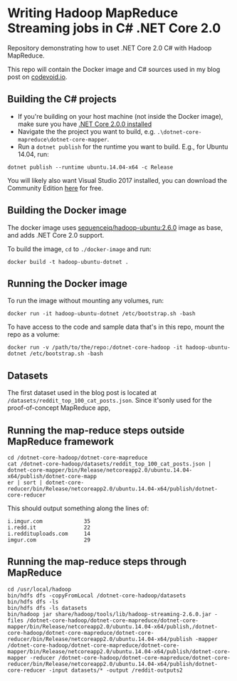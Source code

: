 # Writing Hadoop MapReduce Streaming jobs in C# .NET Core 2.0

Repository demonstrating how to uset .NET Core 2.0 C# with Hadoop MapReduce.

This repo will contain the Docker image and C# sources used in my blog post on [codevoid.io](https://codevoid.io).

## Building the C# projects

- If you're building on your host machine (not inside the Docker image), make sure you have [.NET Core 2.0.0 installed](https://github.com/dotnet/core/blob/master/release-notes/download-archives/2.0.0-download.md)
- Navigate the the project you want to build, e.g. `.\dotnet-core-mapreduce\dotnet-core-mapper`.
- Run a `dotnet publish` for the runtime you want to build. E.g., for Ubuntu 14.04, run:
```
dotnet publish --runtime ubuntu.14.04-x64 -c Release
```

You will likely also want Visual Studio 2017 installed, you can download the Community Edition
[here](https://www.visualstudio.com/thank-you-downloading-visual-studio/?sku=Community&rel=15) for free. 

## Building the Docker image 

The docker image uses [sequenceiq/hadoop-ubuntu:2.6.0](https://hub.docker.com/r/sequenceiq/hadoop-ubuntu/~/dockerfile/) image as base, and adds .NET Core 2.0 support.

To build the image, `cd` to `./docker-image` and run:
```
docker build -t hadoop-ubuntu-dotnet .
```

## Running the Docker image

To run the image without mounting any volumes, run:
```
docker run -it hadoop-ubuntu-dotnet /etc/bootstrap.sh -bash
```

To have access to the code and sample data that's in this repo, mount the repo as a volume:

```
docker run -v /path/to/the/repo:/dotnet-core-hadoop -it hadoop-ubuntu-dotnet /etc/bootstrap.sh -bash
```

## Datasets

The first dataset used in the blog post is located at `/datasets/reddit_top_100_cat_posts.json`. Since it'sonly used for the proof-of-concept MapReduce app,


## Running the map-reduce steps outside MapReduce framework
```
cd /dotnet-core-hadoop/dotnet-core-mapreduce
cat /dotnet-core-hadoop/datasets/reddit_top_100_cat_posts.json | dotnet-core-mapper/bin/Release/netcoreapp2.0/ubuntu.14.04-x64/publish/dotnet-core-mapp
er | sort | dotnet-core-reducer/bin/Release/netcoreapp2.0/ubuntu.14.04-x64/publish/dotnet-core-reducer
```

This should output something along the lines of:
```
i.imgur.com             35
i.redd.it               22
i.reddituploads.com     14
imgur.com               29
```

## Running the map-reduce steps through MapReduce

```
cd /usr/local/hadoop
bin/hdfs dfs -copyFromLocal /dotnet-core-hadoop/datasets
bin/hdfs dfs -ls
bin/hdfs dfs -ls datasets
bin/hadoop jar share/hadoop/tools/lib/hadoop-streaming-2.6.0.jar -files /dotnet-core-hadoop/dotnet-core-mapreduce/dotnet-core-mapper/bin/Release/netcoreapp2.0/ubuntu.14.04-x64/publish,/dotnet-core-hadoop/dotnet-core-mapreduce/dotnet-core-reducer/bin/Release/netcoreapp2.0/ubuntu.14.04-x64/publish -mapper /dotnet-core-hadoop/dotnet-core-mapreduce/dotnet-core-mapper/bin/Release/netcoreapp2.0/ubuntu.14.04-x64/publish/dotnet-core-mapper -reducer /dotnet-core-hadoop/dotnet-core-mapreduce/dotnet-core-reducer/bin/Release/netcoreapp2.0/ubuntu.14.04-x64/publish/dotnet-core-reducer -input datasets/* -output /reddit-outputs2
```

